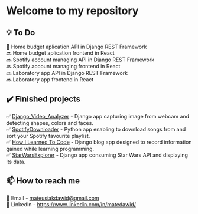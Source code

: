# Welcome to my repository 

## 💡 To Do
🔨 Home budget aplication API in Django REST Framework\
🔜 Home budget aplication frontend in React\
🔜 Spotify account managing API in Django REST Framework\
🔜 Spotify account managing frontend in React\
🔜 Laboratory app API in Django REST Framework\
🔜 Laboratory app frontend in React
## ✔️ Finished projects
✅ [Django_Video_Analyzer](https://github.com/MateDawid/DjangoVideoAnalyzer) - Django app capturing image from webcam and detecting shapes, colors and faces.\
✅ [SpotifyDownloader](https://github.com/MateDawid/SpotifyDownloader) - Python app enabling to download songs from and sort your Spotify favourite playlist. \
✅ [How I Learned To Code](https://github.com/MateDawid/How_I_Learned_To_Code) - Django blog app designed to record information gained while learning programming.\
✅ [StarWarsExplorer](https://github.com/MateDawid/StarWarsExplorer) - Django app consuming Star Wars API and displaying its data.
## 📫 How to reach me 
📧 Email - mateusiakdawid@gmail.com \
📮 LinkedIn - https://www.linkedin.com/in/matedawid/

